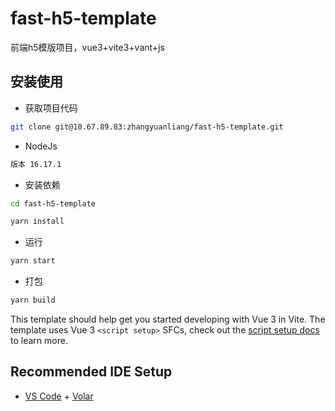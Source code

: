# fast-h5-template

前端h5模版项目，vue3+vite3+vant+js

## 安装使用

- 获取项目代码

```bash
git clone git@10.67.89.83:zhangyuanliang/fast-h5-template.git
```
- NodeJs
```bash
版本 16.17.1
```

- 安装依赖

```bash
cd fast-h5-template

yarn install

```

- 运行

```bash
yarn start
```

- 打包

```bash
yarn build
```

This template should help get you started developing with Vue 3 in Vite. The template uses Vue 3 `<script setup>` SFCs, check out the [script setup docs](https://v3.vuejs.org/api/sfc-script-setup.html#sfc-script-setup) to learn more.

## Recommended IDE Setup

- [VS Code](https://code.visualstudio.com/) + [Volar](https://marketplace.visualstudio.com/items?itemName=Vue.volar)
